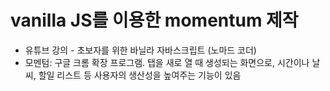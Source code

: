 # vanilla JS를 이용한 momentum 제작

- 유튜브 강의 - 초보자를 위한 바닐라 자바스크립트 (노마드 코더)
- 모멘텀: 구글 크롬 확장 프로그램. 탭을 새로 열 때 생성되는 화면으로, 시간이나 날씨, 할일 리스트 등 사용자의 생산성을 높여주는 기능이 있음
